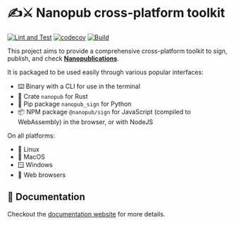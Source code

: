 # ✍️⚔️ Nanopub cross-platform toolkit

[![Lint and Test](https://github.com/vemonet/nanopub-rs/actions/workflows/test.yml/badge.svg)](https://github.com/vemonet/nanopub-rs/actions/workflows/test.yml) [![codecov](https://codecov.io/gh/vemonet/nanopub-rs/graph/badge.svg?token=BF15PSO6GN)](https://codecov.io/gh/vemonet/nanopub-rs) [![Build](https://github.com/vemonet/nanopub-rs/actions/workflows/build.yml/badge.svg)](https://github.com/vemonet/nanopub-rs/actions/workflows/build.yml)

This project aims to provide a comprehensive cross-platform toolkit to sign, publish, and check **[Nanopublications](https://nanopub.net)**.

It is packaged to be used easily through various popular interfaces:

- ⌨️ Binary with a CLI for use in the terminal
- 🦀 Crate `nanopub` for Rust
- 🐍 Pip package `nanopub_sign` for Python
- 📦️ NPM package `@nanopub/sign` for JavaScript (compiled to WebAssembly) in the browser, or with NodeJS

On all platforms:

- 🐧 Linux
- 🍎 MacOS
- 🪟 Windows
- 🦊 Web browsers

## 📖 Documentation

Checkout the [documentation website](https://vemonet.github.io/nanopub-rs) for more details.
